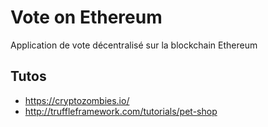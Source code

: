 # Vote on Ethereum
Application de vote décentralisé sur la blockchain Ethereum
## Tutos
- https://cryptozombies.io/
- http://truffleframework.com/tutorials/pet-shop
